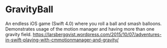 # GravityBall
An endless iOS game (Swift 4.0) where you roll a ball and smash balloons. Demonstrates usage of the motion manager and having more than one gravity field.
https://larsbergqvist.wordpress.com/2015/10/07/adventures-in-swift-playing-with-cmmotionmanager-and-gravity/
